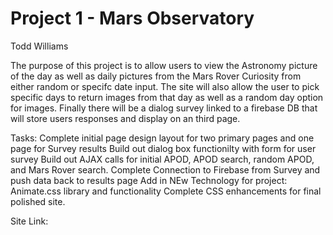# Project 1 - Mars Observatory

Todd Williams

The purpose of this project is to allow users to view the Astronomy picture of the day as well as daily pictures from  the Mars Rover Curiosity from either random or specifc date input.  The site will also allow the user to pick specific days to return images from that day as well as a random day option for images.  Finally there will be a dialog survey linked to a firebase DB that will store users responses and display on an third page.

Tasks:
Complete initial page design layout for two primary pages and one page for Survey results
Build out dialog box functionilty with form for user survey
Build out AJAX calls for initial APOD, APOD search, random APOD, and Mars Rover search.
Complete Connection to Firebase from Survey and push data back to results page
Add in NEw Technology for project: Animate.css library and functionality
Complete CSS enhancements for final polished site.

Site Link: 